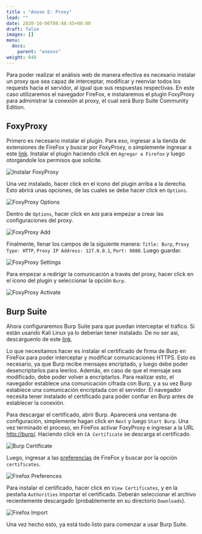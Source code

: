 ```yaml
---
title : "Anexo E: Proxy"
lead: ""
date: 2020-10-06T08:48:45+00:00
draft: false
images: []
menu:
  docs:
    parent: "anexos"
weight: 040
---
```


Para poder realizar el análisis web de manera efectiva es necesario instalar un proxy que sea capaz de interceptar,
modificar y reenviar todos los requests hacia el servidor, al igual que sus respuestas respectivas.
En este caso utilizaremos el navegador FireFox, e instalaremos el plugin FoxyProxy para administrar la conexión
al proxy, el cual será Burp Suite Community Edition.

## FoxyProxy

Primero es necesario instalar el plugin. Para eso, ingresar a la tienda de extensiones de FireFox y buscar
por FoxyProxy, o simplemente ingresar a este [link](https://addons.mozilla.org/es/firefox/addon/foxyproxy-standard/).
Instalar el plugin haciendo click en `Agregar a Firefox` y luego otorgándole los permisos que solicite.

![Instalar FoxyProxy](../foxyproxy-install.png)

Una vez instalado, hacer click en el ícono del plugin arriba a la derecha. Esto abrirá unas opciones, de las
cuales se debe hacer click en `Options`.

![FoxyProxy Options](../foxyproxy-options.png)

Dentro de `Options`, hacer click en `Add` para empezar a crear las configuraciones del proxy.

![FoxyProxy Add](../foxyproxy-add.png)

Finalmente, llenar los campos de la siguiente manera: `Title: Burp`, `Proxy Type: HTTP`,
`Proxy IP Address: 127.0.0.1`, `Port: 8080`. Luego guardar.

![FoxyProxy Settings](../foxyproxy-settings.png)

Para empezar a redirigir la comunicación a través del proxy, hacer click en el ícono del plugin y seleccionar
la opción `Burp`.

![FoxyProxy Activate](../foxyproxy-activate.png)

## Burp Suite

Ahora configuraremos Burp Suite para que puedan interceptar el tráfico. Si están usando Kali Linux ya lo deberían
tener instalado. De no ser así, descárguenlo de este [link](https://portswigger.net/burp/communitydownload).

Lo que necesitamos hacer es instalar el certificado de firma de Burp en FireFox para poder interceptar
y modificar comunicaciones HTTPS. Esto es necesario, ya que Burp recibe mensajes encriptado,
y luego debe poder desencriptarlos para leerlos. Además, en caso de que el mensaje sea modificado, debe poder
volver a encriptarlos. Para realizar esto, el navegador establece una comunicación cifrada con Burp, y a su vez
Burp establece una comunicación encriptada con el servidor. El navegador necesita tener instalado el certificado
para poder confiar en Burp antes de establecer la conexión.

Para descargar el certificado, abrir Burp. Aparecerá una ventana de configuración, simplemente hagan click
en `Next` y luego `Start Burp`. Una vez terminado el proceso, en FireFox activar FoxyProxy e ingresar a la URL
[http://burp/](http://burp/). Haciendo click en `CA Certificate` se descarga el certificado.

![Burp Certificate](../burp-certificate.png)

Luego, ingresar a las [preferencias](about:preferences) de FireFox y buscar por la opción `certificates`.

![Firefox Preferences](../firefox-preferences.png)

Para instalar el certificado, hacer click en `View Certificates`, y en la pestaña `Authorities`
importar el certificado. Deberán seleccionar el archivo recientemente descargado (probablemente en
su directorio `Downloads`).

![Firefox Import](../firefox-import.png)

Una vez hecho esto, ya está todo listo para comenzar a usar Burp Suite.

